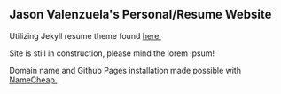 ## Jason Valenzuela's Personal/Resume Website

Utilizing Jekyll resume theme found [here.](https://github.com/sharu725/online-cv)

Site is still in construction, please mind the lorem ipsum!

Domain name and Github Pages installation made possible with [NameCheap.](https://nc.me/)
